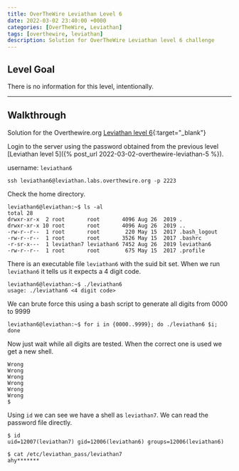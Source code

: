 ```yaml
---
title: OverTheWire Leviathan Level 6
date: 2022-03-02 23:40:00 +0000
categories: [OverTheWire, Leviathan]
tags: [overthewire, leviathan]
description: Solution for OverTheWire Leviathan level 6 challenge
---
```


## Level Goal  

There is no information for this level, intentionally.

---

## Walkthrough  

Solution for the Overthewire.org [Leviathan level 6](https://overthewire.org/wargames/leviathan/leviathan6.html){:target="\_blank"}

Login to the server using the password obtained from the previous level [Leviathan level 5]({% post_url 2022-03-02-overthewire-leviathan-5 %}).  

username: `leviathan6`  

```ssh
ssh leviathan6@leviathan.labs.overthewire.org -p 2223
```

Check the home directory.

```console
leviathan6@leviathan:~$ ls -al
total 28
drwxr-xr-x  2 root       root       4096 Aug 26  2019 .
drwxr-xr-x 10 root       root       4096 Aug 26  2019 ..
-rw-r--r--  1 root       root        220 May 15  2017 .bash_logout
-rw-r--r--  1 root       root       3526 May 15  2017 .bashrc
-r-sr-x---  1 leviathan7 leviathan6 7452 Aug 26  2019 leviathan6
-rw-r--r--  1 root       root        675 May 15  2017 .profile
```

There is an executable file `leviathan6` with the suid bit set.
When we run `leviathan6` it tells us it expects a 4 digit code.

```console
leviathan6@leviathan:~$ ./leviathan6 
usage: ./leviathan6 <4 digit code>
```

We can brute force this using a bash script to generate all digits from 0000 to 9999

```console
leviathan6@leviathan:~$ for i in {0000..9999}; do ./leviathan6 $i; done
```

Now just wait while all digits are tested. When the correct one is used we get a new shell.

```console
Wrong
Wrong
Wrong
Wrong
Wrong
Wrong
$
```

Using `id` we can see we have a shell as `leviathan7`. We can read the password file directly.

```console
$ id
uid=12007(leviathan7) gid=12006(leviathan6) groups=12006(leviathan6)

$ cat /etc/leviathan_pass/leviathan7
ahy*******
```
